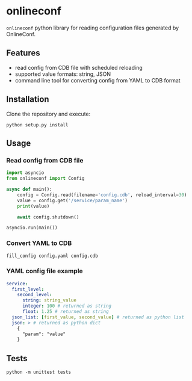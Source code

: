 # onlineconf

`onlineconf` python library for reading configuration files generated by OnlineConf.

## Features
* read config from CDB file with scheduled reloading
* supported value formats: string, JSON
* command line tool for converting config from YAML to CDB format

## Installation

Clone the repository and execute:
```
python setup.py install
```

## Usage

### Read config from CDB file
```python
import asyncio
from onlineconf import Config

async def main():
    config = Config.read(filename='config.cdb', reload_interval=30)
    value = config.get('/service/param_name')
    print(value)

    await config.shutdown()

asyncio.run(main())
```

### Convert YAML to CDB
```bash
fill_config config.yaml config.cdb
```

### YAML config file example

```yaml
service:
  first_level:
    second_level:
      string: string_value
      integer: 100 # returned as string
      float: 1.25 # returned as string
  json_list: [first_value, second_value] # returned as python list
  json: > # returned as python dict
    {
      "param": "value"
    }
```

## Tests
```
python -m unittest tests
```
